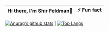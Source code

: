 Hi there, I'm Shir Feldman👋     | ⚡ Fun fact
:-------------------------:|:-------------------------:

[![Anurag's github stats](https://github-readme-stats.vercel.app/api?username=ShirFeld&show_icons=true&layout=compact&line_height=28&card_width=30)](https://github.com/anuraghazra/convoychat) |  [![Top Langs](https://github-readme-stats.vercel.app/api/top-langs/?username=ShirFeld&layout=compact&langs_count=30&exclude_repo=ML_learning&line_height=25)](https://github.com/anuraghazra/github-readme-stats)


<!--
**ShirFeld/ShirFeld** is a ✨ _special_ ✨ repository because its `README.md` (this file) appears on your GitHub profile.

Here are some ideas to get you started:

- 🔭 I’m currently working on ...
- 🌱 I’m currently learning ...
- 👯 I’m looking to collaborate on ...
- 🤔 I’m looking for help with ...
- 💬 Ask me about ...
- 📫 How to reach me: ...
- 😄 Pronouns: ...
- ⚡ Fun fact: ...
-->

